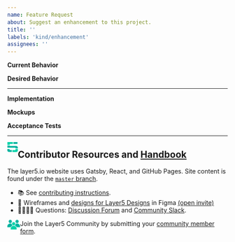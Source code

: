 ```yaml
---
name: Feature Request
about: Suggest an enhancement to this project.
title: ''
labels: 'kind/enhancement'
assignees: ''
---
```


**Current Behavior**
<!-- A brief description of what the problem is. (e.g. I need to be able to...) -->


**Desired Behavior**
<!-- A brief description of the enhancement. -->


---
**Implementation**
<!-- Specifics on the approach to fulfilling the feature request. -->

**Mockups**
<!-- Any visual diagrams of the desired user interface. -->

**Acceptance Tests**
<!-- Stipulations of functional behavior or non-functional items that must be in-place in order for the issue to be closed. -->

---
<img src="https://raw.githubusercontent.com/layer5io/layer5/master/.github/assets/images/layer5/5-light-small.svg" width="24px" align="left" /><h2>Contributor Resources and <a href="https://layer5.io/community/handbook">Handbook</a></h2>

The layer5.io website uses Gatsby, React, and GitHub Pages. Site content is found under the [`master` branch](https://github.com/layer5io/layer5/tree/master).
- 📚 See [contributing instructions](https://github.com/layer5io/layer5/blob/master/CONTRIBUTING.md).
- 🎨 Wireframes and [designs for Layer5 Designs](https://www.figma.com/file/5ZwEkSJwUPitURD59YHMEN/Layer5-Designs?type=design&t=lQTTfDw1sfu2xPNT-6) in Figma [(open invite)](https://www.figma.com/team_invite/redeem/qJy1c95qirjgWQODApilR9)
- 🙋🏾🙋🏼 Questions: [Discussion Forum](https://discuss.layer5.io) and [Community Slack](https://slack.layer5.io).

<img src="https://raw.githubusercontent.com/layer5io/layer5/master/.github/assets/images/buttons/community.webp" height="22px" align="left" />Join the Layer5 Community by submitting your [community member form](https://layer5.io/newcomer).
